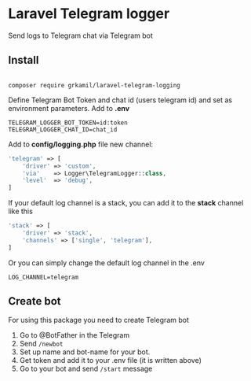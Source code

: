 # Laravel Telegram logger

Send logs to Telegram chat via Telegram bot

## Install

```

composer require grkamil/laravel-telegram-logging

```

Define Telegram Bot Token and chat id (users telegram id) and set as environment parameters.
Add to <b>.env</b> 

```
TELEGRAM_LOGGER_BOT_TOKEN=id:token
TELEGRAM_LOGGER_CHAT_ID=chat_id
```


Add to <b>config/logging.php</b> file new channel:

```php
'telegram' => [
    'driver' => 'custom',
    'via'    => Logger\TelegramLogger::class,
    'level'  => 'debug',
]
```

If your default log channel is a stack, you can add it to the <b>stack</b> channel like this
```php
'stack' => [
    'driver' => 'stack',
    'channels' => ['single', 'telegram'],
]
```

Or you can simply change the default log channel in the .env 
```
LOG_CHANNEL=telegram
```

## Create bot

For using this package you need to create Telegram bot

1. Go to @BotFather in the Telegram
2. Send ``/newbot``
3. Set up name and bot-name for your bot.
4. Get token and add it to your .env file (it is written above)
5. Go to your bot and send ``/start`` message
